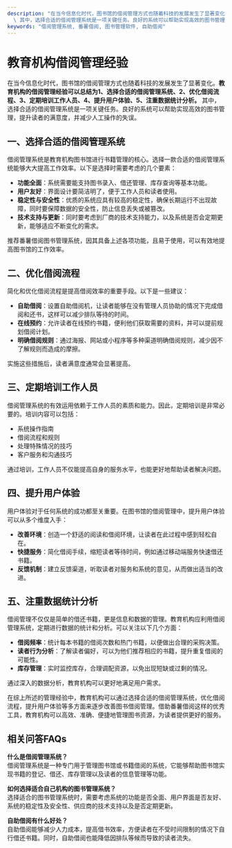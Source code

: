 ```yaml
---
description: "在当今信息化时代，图书馆的借阅管理方式也随着科技的发展发生了显著变化。**教育机构的借阅管理经验可以总结为1、选择合适的借阅管理系统、2、优化借阅流程、3、定期培训工作人员、4、提升用户体验、5、注重数据统计分析。**\
  \ 其中，选择合适的借阅管理系统是一项关键任务。良好的系统可以帮助实现高效的图书管理，提升读者的满意度，并减少人工操作的失误。"
keywords: "借阅管理系统, 番薯借阅, 图书管理软件, 自助借阅"
---
```

# 教育机构借阅管理经验

在当今信息化时代，图书馆的借阅管理方式也随着科技的发展发生了显著变化。**教育机构的借阅管理经验可以总结为1、选择合适的借阅管理系统、2、优化借阅流程、3、定期培训工作人员、4、提升用户体验、5、注重数据统计分析。** 其中，选择合适的借阅管理系统是一项关键任务。良好的系统可以帮助实现高效的图书管理，提升读者的满意度，并减少人工操作的失误。

## 一、选择合适的借阅管理系统

借阅管理系统是教育机构图书馆进行书籍管理的核心。选择一款合适的借阅管理系统能够大大提高工作效率。以下是选择时需要考虑的几个要素：

- **功能全面**：系统需要能支持图书录入、借还管理、库存查询等基本功能。
- **用户友好**：界面设计要简洁明了，便于工作人员和读者使用。
- **稳定性与安全性**：优质的系统应具有较高的稳定性，确保长期运行不出现故障，同时要保障数据的安全性，防止信息丢失或被篡改。
- **技术支持与更新**：同时要考虑到厂商的技术支持能力，以及系统是否会定期更新，能够适应不断变化的需求。

推荐番薯借阅图书管理系统，因其具备上述各项功能，且易于使用，可以有效地提高图书馆的工作效率。

## 二、优化借阅流程

简化和优化借阅流程是提高借阅效率的重要手段。以下是一些建议：

- **自助借阅**：设置自助借阅机，让读者能够在没有管理人员协助的情况下完成借阅和还书，这样可以减少排队等待的时间。
- **在线预约**：允许读者在线预约书籍，便利他们获取需要的资料，并可以提前规划借阅计划。
- **明确借阅规则**：通过海报、网站或小程序等多种渠道明确借阅规则，减少因不了解规则而造成的摩擦。
  
实施这些措施后，读者满意度通常会显著提高。

## 三、定期培训工作人员

借阅管理系统的有效运用依赖于工作人员的素质和能力。因此，定期培训是非常必要的。培训内容可以包括：

- 系统操作指南
- 借阅流程和规则
- 处理特殊情况的技巧
- 客户服务和沟通技巧

通过培训，工作人员不仅能提高自身的服务水平，也能更好地帮助读者解决问题。

## 四、提升用户体验

用户体验对于任何系统的成功都至关重要。在图书馆的借阅管理中，提升用户体验可以从多个维度入手：

- **改善环境**：创造一个舒适的阅读和借阅环境，让读者在此过程中感到轻松自在。
- **快捷服务**：简化借阅手续，缩短读者等待时间，例如通过移动端服务快速借还书籍。
- **反馈机制**：建立反馈渠道，听取读者对服务和系统的意见，从而做出适当的改进。

## 五、注重数据统计分析

借阅管理不仅仅是简单的借还书籍，更是信息和数据的管理。教育机构应利用借阅管理系统，定期进行数据的统计和分析。可以关注以下几个方面：

- **借阅频率**：统计每本书籍的借阅次数和热门书籍，以便做出合理的采购决策。
- **读者行为分析**：了解读者偏好，可以为他们推荐相应的书籍，提升重复借阅的可能性。
- **库存管理**：实时监控库存，合理调配资源，以免出现短缺或过剩的情况。

通过深入的数据分析，教育机构可以更好地满足用户需求。

在综上所述的管理经验中，教育机构可以通过选择合适的借阅管理系统，优化借阅流程，提升用户体验等多方面来逐步改善图书借阅管理。借助番薯借阅这样的优秀工具，教育机构可以高效、准确、便捷地管理图书资源，为读者提供更好的服务。

## 相关问答FAQs

**什么是借阅管理系统？**  
借阅管理系统是一种专门用于管理图书馆或书籍借阅的系统，它能够帮助图书馆实现书籍的登记、借还、库存管理以及读者的信息管理等功能。

**如何选择适合自己机构的图书管理系统？**  
选择适合的图书管理系统时，需要考虑系统的功能是否全面、用户界面是否友好、系统的稳定性及安全性、供应商的技术支持以及是否定期更新。

**自助借阅有什么好处？**  
自助借阅能够减少人力成本，提高借书效率，方便读者在不受时间限制的情况下自行借还书籍。同时，自助借阅也能降低因排队等候而导致的读者流失。
